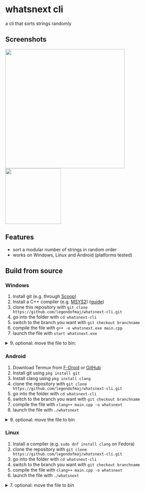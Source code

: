 # whatsnext cli

a cli that sorts strings randomly

## Screenshots

<img src="https://github.com/user-attachments/assets/3c9d27b4-ecf8-46ba-b960-253e33aec089" height = 375 />
<img src="https://github.com/user-attachments/assets/05b23072-2a0e-46e8-9d05-916e22b36263" width = 175 />

## Features
- sort a modular number of strings in random order
- works on Windows, Linux and Android (platforms tested)

## Build from source

### Windows
1. Install git (e.g. through [Scoop](https://scoop.sh/))
2. Install a C++ compiler (e.g. [MSYS2](https://www.msys2.org/)) ([guide](https://code.visualstudio.com/docs/cpp/config-mingw))
4. clone this repository with `git clone https://github.com/legendofmaj/whatsnext-cli.git`
5. go into the folder with `cd whatsnext-cli`
6. switch to the branch you want with `git checkout branchname`
7. compile the file with `g++ -o whatsnext.exe main.cpp`
8. launch the file with `start whatsnext.exe`
<details>
<summary>9. optional: move the file to bin:</summary>
•  make sure a bin directory is present e.g.: C:\Users\YourUsername\bin <br>
•  move whatsnext.exe to the directory <br>
• add bin directory to your PATH: <br>
    &nbsp;&nbsp;&nbsp;&nbsp;- open settings <br>
    &nbsp;&nbsp;&nbsp;&nbsp;- search for path and choose "edit the system environment variables" <br>
    &nbsp;&nbsp;&nbsp;&nbsp;- click on environment variables <br>
    &nbsp;&nbsp;&nbsp;&nbsp;- choose path and click edit <br>
    &nbsp;&nbsp;&nbsp;&nbsp;- choose new and add the path to your bin directory <br>
    &nbsp;&nbsp;&nbsp;&nbsp;- click ok to all the close dialogues <br>
• launch the app with `whatsnext` in any terminal
</details>

### Android
1. Download Termux from [F-Droid](https://f-droid.org/en/packages/com.termux/) or [GitHub](https://github.com/termux/termux-app)
2. Install git using `pkg install git`
3. Install clang using `pkg install clang`
4. clone the repository with `git clone https://github.com/legendofmaj/whatsnext-cli.git`
5. go into the folder with `cd whatsnext-cli`
6. switch to the branch you want with `git checkout branchname`
7. compile the file with `clang++ main.cpp -o whatsnext`
8. launch the file with `./whatsnext`
<details>
<summary>9. optional: move the file to bin </summary>
<br>
• move the file with `mv whatsnext /data/data/com.termux/files/usr/bin` <br>
• launch the app with `whatsnext`
</details>

### Linux
1. Install a compiler (e.g. `sudo dnf install clang` on Fedora)
2. clone the repository with `git clone https://github.com/legendofmaj/whatsnext-cli.git`
3. go into the folder with `cd whatsnext-cli`
4. switch to the branch you want with `git checkout branchname`
5. compile the file with `clang++ main.cpp -o whatsnext`
6. launch the file with `./whatsnext`
<details>
<summary>7. optional: move the file to bin </summary>
<br>
• move the file with `sudo mv whatsnext /usr/bin` <br>
• launch the app with `whatsnext`
</details>
